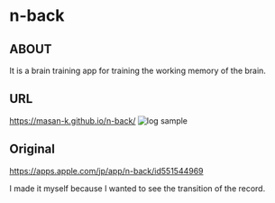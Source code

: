 # n-back

## ABOUT
It is a brain training app for training the working memory of the brain.

## URL
https://masan-k.github.io/n-back/
![log sample](https://masan-k.github.io/n-back/sample.png "sample")


## Original
https://apps.apple.com/jp/app/n-back/id551544969

I made it myself because I wanted to see the transition of the record.

